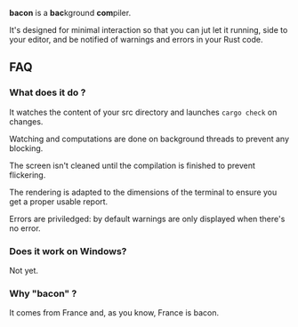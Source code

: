 
**bacon** is a **bac**kground **com**piler.

It's designed for minimal interaction so that you can jut let it running, side to your editor, and be notified of warnings and errors in your Rust code.

## FAQ

### What does it do ?

It watches the content of your src directory and launches `cargo check` on changes.

Watching and computations are done on background threads to prevent any blocking.

The screen isn't cleaned until the compilation is finished to prevent flickering.

The rendering is adapted to the dimensions of the terminal to ensure you get a proper usable report.

Errors are priviledged: by default warnings are only displayed when there's no error.

### Does it work on Windows?

Not yet.

### Why "bacon" ?

It comes from France and, as you know, France is bacon.
